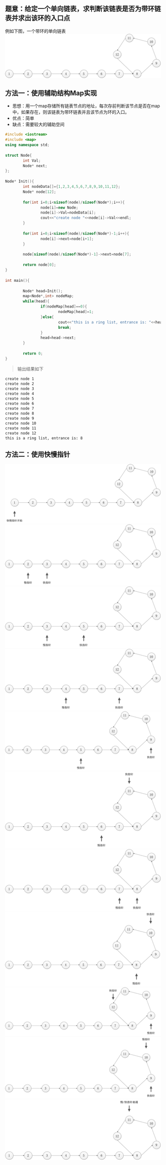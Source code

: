 ## 题意：给定一个单向链表，求判断该链表是否为带环链表并求出该环的入口点

例如下图，一个带环的单向链表
![有环链表](../../image/algorithm/algorithm01.png)

## 方法一：使用辅助结构Map实现

* 思想：用一个map存储所有链表节点的地址，每次存前判断该节点是否在map中，如果存在，则该链表为带环链表并且该节点为环的入口。
* 优点：简单
* 缺点：需要较大的辅助空间

```c++
#include <iostream>
#include <map>
using namespace std;

struct Node{
        int Val;
        Node* next;
};

Node* Init(){
        int nodeData[]={1,2,3,4,5,6,7,8,9,10,11,12};
        Node* node[12];

        for(int i=0;i<sizeof(node)/sizeof(Node*);i++){
                node[i]=new Node;
                node[i]->Val=nodeData[i];
                cout<<"create node "<<node[i]->Val<<endl;
        }

        for(int i=0;i<sizeof(node)/sizeof(Node*)-1;i++){
                node[i]->next=node[i+1];
        }

        node[sizeof(node)/sizeof(Node*)-1]->next=node[7];

        return node[0];
}

int main(){

        Node* head=Init();
        map<Node*,int> nodeMap;
        while(head){
                if(nodeMap[head]==0){
                        nodeMap[head]=1;
                }else{
                        cout<<"this is a ring list, entrance is: "<<head->Val<<endl;
                        break;
                }
                head=head->next;
        }

        return 0;
}
```
> 输出结果如下
```
create node 1
create node 2
create node 3
create node 4
create node 5
create node 6
create node 7
create node 8
create node 9
create node 10
create node 11
create node 12
this is a ring list, entrance is: 8
```

## 方法二：使用快慢指针

![有环链表03](../../image/algorithm/algorithm03.png)
![有环链表04](../../image/algorithm/algorithm04.png)
![有环链表05](../../image/algorithm/algorithm05.png)
![有环链表06](../../image/algorithm/algorithm06.png)
![有环链表07](../../image/algorithm/algorithm07.png)
![有环链表08](../../image/algorithm/algorithm08.png)
![有环链表09](../../image/algorithm/algorithm09.png)
![有环链表10](../../image/algorithm/algorithm10.png)
![有环链表11](../../image/algorithm/algorithm11.png)
![有环链表12](../../image/algorithm/algorithm12.png)
![有环链表13](../../image/algorithm/algorithm13.png)